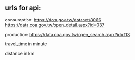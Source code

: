 ## urls for api:

consumption: https://data.gov.tw/dataset/8066
https://data.coa.gov.tw/open_detail.aspx?id=037

production: https://data.coa.gov.tw/open_search.aspx?id=113

travel_time in minute

distance in km
